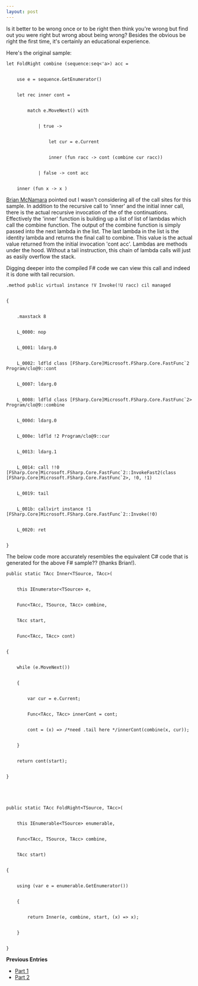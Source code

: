 ```yaml
---
layout: post
---
```

Is it better to be wrong once or to be right then think you're wrong but find
out you were right but wrong about being wrong? Besides the obvious be right
the first time, it's certainly an educational experience.

Here's the original sample:

    
    
    let FoldRight combine (sequence:seq<'a>) acc = 


        use e = sequence.GetEnumerator()


        let rec inner cont = 


            match e.MoveNext() with


                | true -> 


                    let cur = e.Current


                    inner (fun racc -> cont (combine cur racc))


                | false -> cont acc


        inner (fun x -> x )

[Brian McNamara](http://lorgonblog.spaces.live.com/blog/) pointed out I wasn't
considering all of the call sites for this sample. In addition to the
recursive call to 'inner' and the initial inner call, there is the actual
recursive invocation of the of the continuations. Effectively the 'inner'
function is building up a list of list of lambdas which call the combine
function. The output of the combine function is simply passed into the next
lambda in the list. The last lambda in the list is the identity lambda and
returns the final call to combine. This value is the actual value returned
from the initial invocation 'cont acc'. Lambdas are methods under the hood.
Without a tail instruction, this chain of lambda calls will just as easily
overflow the stack.

Digging deeper into the compiled F# code we can view this call and indeed it
is done with tail recursion.

    
    
     


    .method public virtual instance !V Invoke(!U racc) cil managed


    {


        .maxstack 8


        L_0000: nop 


        L_0001: ldarg.0 


        L_0002: ldfld class [FSharp.Core]Microsoft.FSharp.Core.FastFunc`2 Program/clo@9::cont


        L_0007: ldarg.0 


        L_0008: ldfld class [FSharp.Core]Microsoft.FSharp.Core.FastFunc`2> Program/clo@9::combine


        L_000d: ldarg.0 


        L_000e: ldfld !2 Program/clo@9::cur


        L_0013: ldarg.1 


        L_0014: call !!0 [FSharp.Core]Microsoft.FSharp.Core.FastFunc`2::InvokeFast2(class [FSharp.Core]Microsoft.FSharp.Core.FastFunc`2>, !0, !1)


        L_0019: tail 


        L_001b: callvirt instance !1 [FSharp.Core]Microsoft.FSharp.Core.FastFunc`2::Invoke(!0)


        L_0020: ret 


    }

The below code more accurately resembles the equivalent C# code that is
generated for the above F# sample?? (thanks Brian!).

    
    
    public static TAcc Inner<TSource, TAcc>(


        this IEnumerator<TSource> e,


        Func<TAcc, TSource, TAcc> combine,


        TAcc start,


        Func<TAcc, TAcc> cont)


    {


        while (e.MoveNext())


        {


            var cur = e.Current;


            Func<TAcc, TAcc> innerCont = cont;


            cont = (x) => /*need .tail here */innerCont(combine(x, cur));


        }


        return cont(start);


    }


    


    public static TAcc FoldRight<TSource, TAcc>(


        this IEnumerable<TSource> enumerable,


        Func<TAcc, TSource, TAcc> combine,


        TAcc start)


    {


        using (var e = enumerable.GetEnumerator())


        {


            return Inner(e, combine, start, (x) => x);


        }


    }

**Previous Entries**

  * [Part 1](http://blogs.msdn.com/jaredpar/archive/2008/11/10/comparing-continuations-in-f-and-c.aspx)
  * [Part 2](http://blogs.msdn.com/jaredpar/archive/2008/11/11/comparing-continuations-in-c-and-f-part-2.aspx)

